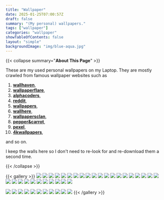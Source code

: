 ```yaml
---
title: "Wallpaper"
date: 2025-01-25T07:00:57Z
draft: false
summary: "(My personal) wallpapers."
tags: ["wallpaper"]
categories: "wallpaper"
showTableOfContents: false
layout: "simple"
backgroundImage: "img/blue-aqua.jpg"
---
```


{{< collapse summary="**About This Page**" >}}

These are my used personal wallpapers on my Laptop. They are mostly crawled from famous wallpaper websites such as 
1. [**wallhaven**](https://wallhaven.cc/), 
2. [**wallpaperflare**](https://www.wallpaperflare.com/), 
3. [**alphacoders**](https://alphacoders.com/),
4. [**reddit**](https://reddit.com/),  
5. [**wallpapers**](https://wallpapers.com),
6. [**wallhere**](https://wallhere.com),
7. [**wallpapersclan**](https://wallpapers-clan.com),
8. [**pepper&carrot**](https://www.peppercarrot.com/en/wallpapers/index.html),
9. [**pexel**](https://www.pexels.com),
10. [**4kwallpapers**](4kwallpapers.com),

and so on.

I keep the walls here so I don't need to re-look for and re-download them a second time.

{{< /collapse >}}

{{< gallery >}}
  <img src="/wall/wall1.jpg" class="grid-w50 md:grid-w33 xl:grid-w25" />
  <img src="/wall/wall2.jpg" class="grid-w50 md:grid-w33 xl:grid-w25" />
  <img src="/wall/wall3.jpg" class="grid-w50 md:grid-w33 xl:grid-w25" />
  <img src="/wall/wall4.jpg" class="grid-w50 md:grid-w33 xl:grid-w25" />
  <img src="/wall/wall5.jpg" class="grid-w50 md:grid-w33 xl:grid-w25" />
  <img src="/wall/wall6.jpg" class="grid-w50 md:grid-w33 xl:grid-w25" />
  <img src="/wall/wall7.jpg" class="grid-w50 md:grid-w33 xl:grid-w25" />
  <img src="/wall/wall8.jpg" class="grid-w50 md:grid-w33 xl:grid-w25" />
  <img src="/wall/wall9.jpg" class="grid-w50 md:grid-w33 xl:grid-w25" />
  <img src="/wall/wall10.jpg" class="grid-w50 md:grid-w33 xl:grid-w25" />
  <img src="/wall/wall11.jpg" class="grid-w50 md:grid-w33 xl:grid-w25" />
  <img src="/wall/wall12.jpg" class="grid-w50 md:grid-w33 xl:grid-w25" />
  <img src="/wall/wall13.jpg" class="grid-w50 md:grid-w33 xl:grid-w25" />
  <img src="/wall/wall14.jpg" class="grid-w50 md:grid-w33 xl:grid-w25" />
  <img src="/wall/wall16.jpg" class="grid-w50 md:grid-w33 xl:grid-w25" />
  <img src="/wall/wall17.jpg" class="grid-w50 md:grid-w33 xl:grid-w25" />
  <img src="/wall/wall18.jpg" class="grid-w50 md:grid-w33 xl:grid-w25" />
  <img src="/wall/wall19.jpg" class="grid-w50 md:grid-w33 xl:grid-w25" />
  <img src="/wall/wall20.jpg" class="grid-w50 md:grid-w33 xl:grid-w25" />
  <img src="/wall/wall21.jpg" class="grid-w50 md:grid-w33 xl:grid-w25" />
  <img src="/wall/wall22.jpg" class="grid-w50 md:grid-w33 xl:grid-w25" />
  <img src="/wall/wall23.jpg" class="grid-w50 md:grid-w33 xl:grid-w25" />
  <img src="/wall/wall24.jpg" class="grid-w50 md:grid-w33 xl:grid-w25" />
  <img src="/wall/wall26.jpg" class="grid-w50 md:grid-w33 xl:grid-w25" />
  <img src="/wall/wall27.jpg" class="grid-w50 md:grid-w33 xl:grid-w25" />
  <img src="/wall/wall28.jpg" class="grid-w50 md:grid-w33 xl:grid-w25" />
  <img src="/wall/wall29.jpg" class="grid-w50 md:grid-w33 xl:grid-w25" /> 
  <img src="/wall/wall30.jpg" class="grid-w50 md:grid-w33 xl:grid-w25" /> 
  <img src="/wall/wall31.jpg" class="grid-w50 md:grid-w33 xl:grid-w25" />
  <img src="/wall/wall32.jpg" class="grid-w50 md:grid-w33 xl:grid-w25" />
  <img src="/wall/wall33.jpg" class="grid-w50 md:grid-w33 xl:grid-w25" />

  <img src="/wall/wall1.jpeg" class="grid-w50 md:grid-w33 xl:grid-w25" />
  <img src="/wall/wall2.jpeg" class="grid-w50 md:grid-w33 xl:grid-w25" />
  <img src="/wall/wall3.jpeg" class="grid-w50 md:grid-w33 xl:grid-w25" />

  <img src="/wall/wall2.png" class="grid-w50 md:grid-w33 xl:grid-w25" />
  <img src="/wall/wall3.png" class="grid-w50 md:grid-w33 xl:grid-w25" />
  <img src="/wall/wall4.png" class="grid-w50 md:grid-w33 xl:grid-w25" />
  <img src="/wall/wall5.png" class="grid-w50 md:grid-w33 xl:grid-w25" />
  <img src="/wall/wall6.png" class="grid-w50 md:grid-w33 xl:grid-w25" />
  <img src="/wall/wall7.png" class="grid-w50 md:grid-w33 xl:grid-w25" />
  <img src="/wall/wall8.png" class="grid-w50 md:grid-w33 xl:grid-w25" />
  <img src="/wall/wall9.png" class="grid-w50 md:grid-w33 xl:grid-w25" />
{{< /gallery >}}


